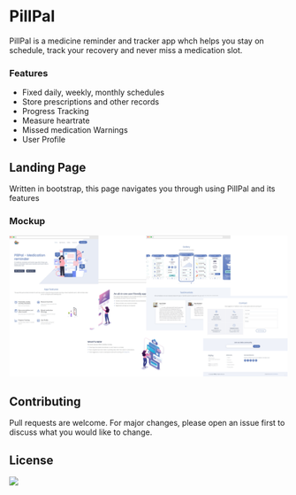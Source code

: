 # PillPal


PillPal is a medicine reminder and tracker app whch helps you stay on schedule, track your recovery and never miss a medication slot.

### Features
- Fixed daily, weekly, monthly schedules
- Store prescriptions and other records
- Progress Tracking
- Measure heartrate
- Missed medication Warnings
- User Profile

## Landing Page 

Written in bootstrap, this page navigates you through using PillPal and its features
### Mockup
![Mockup](assets/img/mockup.png)



## Contributing
Pull requests are welcome. For major changes, please open an issue first to discuss what you would like to change.

## License
![](https://media.tenor.com/images/4f3f6b3c97c9db41678cee99c1f2ea62/tenor.gif)